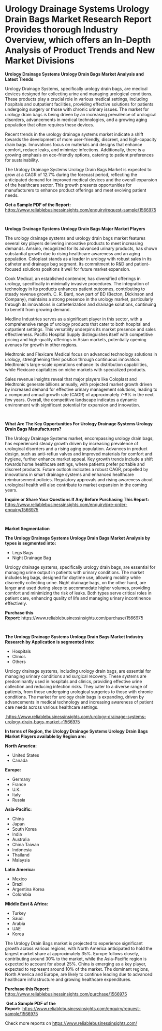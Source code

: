 <p><h1>Urology Drainage Systems Urology Drain Bags Market Research Report Provides thorough Industry Overview, which offers an In-Depth Analysis of Product Trends and New Market Divisions</h1></p><p><strong>Urology Drainage Systems Urology Drain Bags Market Analysis and Latest Trends</strong></p>
<p><p>Urology Drainage Systems, specifically urology drain bags, are medical devices designed for collecting urine and managing urological conditions. These products play a crucial role in various medical settings, including hospitals and outpatient facilities, providing effective solutions for patients undergoing surgery or those with chronic urinary issues. The market for urology drain bags is being driven by an increasing prevalence of urological disorders, advancements in medical technologies, and a growing aging population that often requires these devices.</p><p>Recent trends in the urology drainage systems market indicate a shift towards the development of more user-friendly, discreet, and high-capacity drain bags. Innovations focus on materials and designs that enhance comfort, reduce leaks, and minimize infections. Additionally, there is a growing emphasis on eco-friendly options, catering to patient preferences for sustainability. </p><p>The Urology Drainage Systems Urology Drain Bags Market is expected to grow at a CAGR of 12.7% during the forecast period, reflecting the anticipated demand for improved medical devices and the overall expansion of the healthcare sector. This growth presents opportunities for manufacturers to enhance product offerings and meet evolving patient needs.</p></p>
<p><strong>Get a Sample PDF of the Report:&nbsp;</strong> <a href="https://www.reliablebusinessinsights.com/enquiry/request-sample/1566975?utm_campaign=3128&utm_medium=2&utm_source=Github&utm_content=ia&utm_term=22032025&utm_id=urology-drainage-systems-urology-drain-bags">https://www.reliablebusinessinsights.com/enquiry/request-sample/1566975</a></p>
<p>&nbsp;</p>
<p><strong>Urology Drainage Systems Urology Drain Bags Major Market Players</strong></p>
<p><p>The urology drainage systems and urology drain bags market features several key players delivering innovative products to meet increasing demands. Amsino, recognized for its advanced urinary products, has shown substantial growth due to rising healthcare awareness and an aging population. Coloplast stands as a leader in urology with robust sales in its catheter and drainage bag segment. Its commitment to R&D and patient-focused solutions positions it well for future market expansion.</p><p>Cook Medical, an established contender, has diversified offerings in urology, specifically in minimally invasive procedures. The integration of technology in its products enhances patient outcomes, contributing to steady revenue growth. C. R. Bard, now part of BD (Becton, Dickinson and Company), maintains a strong presence in the urology market, particularly through its innovations in catheterization and drainage solutions, continuing to benefit from growing demand.</p><p>Medline Industries serves as a significant player in this sector, with a comprehensive range of urology products that cater to both hospital and outpatient settings. This versatility underpins its market presence and sales effectiveness. Pacific Hospital Supply distinguishes itself with competitive pricing and high-quality offerings in Asian markets, potentially opening avenues for growth in other regions.</p><p>Medtronic and Flexicare Medical focus on advanced technology solutions in urology, strengthening their position through continuous innovation. Medtronic's large-scale operations enhance its distribution capabilities, while Flexicare capitalizes on niche markets with specialized products.</p><p>Sales revenue insights reveal that major players like Coloplast and Medtronic generate billions annually, with projected market growth driven by increased demand for effective urinary management solutions, leading to a compound annual growth rate (CAGR) of approximately 7-9% in the next few years. Overall, the competitive landscape indicates a dynamic environment with significant potential for expansion and innovation.</p></p>
<p>&nbsp;</p>
<p><strong>What Are The Key Opportunities For Urology Drainage Systems Urology Drain Bags Manufacturers?</strong></p>
<p><p>The Urology Drainage Systems market, encompassing urology drain bags, has experienced steady growth driven by increasing prevalence of urological disorders and a rising aging population. Advances in product design, such as anti-reflux valves and improved materials for comfort and hygiene, further enhance market appeal. Key growth trends include a shift towards home healthcare settings, where patients prefer portable and discreet products. Future outlook indicates a robust CAGR, propelled by innovations in smart drainage systems and enhanced healthcare reimbursement policies. Regulatory approvals and rising awareness about urological health will also contribute to market expansion in the coming years.</p></p>
<p><strong>Inquire or Share Your Questions If Any Before Purchasing This Report:</strong> <a href="https://www.reliablebusinessinsights.com/enquiry/pre-order-enquiry/1566975?utm_campaign=3128&utm_medium=2&utm_source=Github&utm_content=ia&utm_term=22032025&utm_id=urology-drainage-systems-urology-drain-bags">https://www.reliablebusinessinsights.com/enquiry/pre-order-enquiry/1566975</a></p>
<p>&nbsp;</p>
<p><strong>Market Segmentation</strong></p>
<p><strong>The Urology Drainage Systems Urology Drain Bags Market Analysis by types is segmented into:</strong></p>
<p><ul><li>Legs Bags</li><li>Night Drainage Bag</li></ul></p>
<p><p>Urology drainage systems, specifically urology drain bags, are essential for managing urine output in patients with urinary conditions. The market includes leg bags, designed for daytime use, allowing mobility while discreetly collecting urine. Night drainage bags, on the other hand, are larger and used during sleep to accommodate higher volumes, providing comfort and minimizing the risk of leaks. Both types serve critical roles in patient care, enhancing quality of life and managing urinary incontinence effectively.</p></p>
<p><strong>Purchase this Report:&nbsp;</strong><a href="https://www.reliablebusinessinsights.com/purchase/1566975?utm_campaign=3128&utm_medium=2&utm_source=Github&utm_content=ia&utm_term=22032025&utm_id=urology-drainage-systems-urology-drain-bags">https://www.reliablebusinessinsights.com/purchase/1566975</a></p>
<p>&nbsp;</p>
<p><strong>The Urology Drainage Systems Urology Drain Bags Market Industry Research by Application is segmented into:</strong></p>
<p><ul><li>Hospitals</li><li>Clinics</li><li>Others</li></ul></p>
<p><p>Urology drainage systems, including urology drain bags, are essential for managing urinary conditions and surgical recovery. These systems are predominantly used in hospitals and clinics, providing effective urine collection and reducing infection risks. They cater to a diverse range of patients, from those undergoing urological surgeries to those with chronic conditions. The market for urology drain bags is expanding, driven by advancements in medical technology and increasing awareness of patient care needs across various healthcare settings.</p></p>
<p><a href="https://www.reliablebusinessinsights.com/urology-drainage-systems-urology-drain-bags-market-r1566975?utm_campaign=3128&utm_medium=2&utm_source=Github&utm_content=ia&utm_term=22032025&utm_id=urology-drainage-systems-urology-drain-bags">&nbsp;https://www.reliablebusinessinsights.com/urology-drainage-systems-urology-drain-bags-market-r1566975</a></p>
<p><strong>In terms of Region, the Urology Drainage Systems Urology Drain Bags Market Players available by Region are:</strong></p>
<p>
    <p> <strong> North America: </strong>
        <ul>
            <li>United States</li>
            <li>Canada</li>
        </ul>
        </p> 
    <p> <strong> Europe: </strong>
        <ul>
            <li>Germany</li>
            <li>France</li>
            <li>U.K.</li>
            <li>Italy</li>
            <li>Russia</li>
        </ul>
        </p> 
    <p> <strong> Asia-Pacific: </strong>
        <ul>
            <li>China</li>
            <li>Japan</li>
            <li>South Korea</li>
            <li>India</li>
            <li>Australia</li>
            <li>China Taiwan</li>
            <li>Indonesia</li>
            <li>Thailand</li>
            <li>Malaysia</li>
        </ul>
        </p> 
    <p> <strong> Latin America: </strong>
        <ul>
            <li>Mexico</li>
            <li>Brazil</li>
            <li>Argentina Korea</li>
            <li>Colombia</li>
        </ul>
        </p> 
    <p> <strong> Middle East & Africa: </strong>
        <ul>
            <li>Turkey</li>
            <li>Saudi</li>
            <li>Arabia</li>
            <li>UAE</li>
            <li>Korea</li>
        </ul>
    </p>
    </p>
<p><p>The Urology Drain Bags market is projected to experience significant growth across various regions, with North America anticipated to hold the largest market share at approximately 35%. Europe follows closely, contributing around 30% to the market, while the Asia-Pacific region is expected to account for about 25%. China is emerging as a key player, expected to represent around 10% of the market. The dominant regions, North America and Europe, are likely to continue leading due to advanced healthcare infrastructure and growing healthcare expenditures.</p></p>
<p><strong>Purchase this Report: </strong><a href="https://www.reliablebusinessinsights.com/purchase/1566975?utm_campaign=3128&utm_medium=2&utm_source=Github&utm_content=ia&utm_term=22032025&utm_id=urology-drainage-systems-urology-drain-bags">https://www.reliablebusinessinsights.com/purchase/1566975</a></p>
<p>&nbsp;<strong>Get a Sample PDF of the Report:&nbsp;&nbsp;</strong><a href="https://www.reliablebusinessinsights.com/enquiry/request-sample/1566975?utm_campaign=3128&utm_medium=2&utm_source=Github&utm_content=ia&utm_term=22032025&utm_id=urology-drainage-systems-urology-drain-bags">https://www.reliablebusinessinsights.com/enquiry/request-sample/1566975</a></p>
<p><strong></strong></p>
<p>Check more reports on <a href="https://www.reliablebusinessinsights.com/?utm_campaign=3128&utm_medium=2&utm_source=Github&utm_content=ia&utm_term=22032025&utm_id=urology-drainage-systems-urology-drain-bags">https://www.reliablebusinessinsights.com/</a></p>